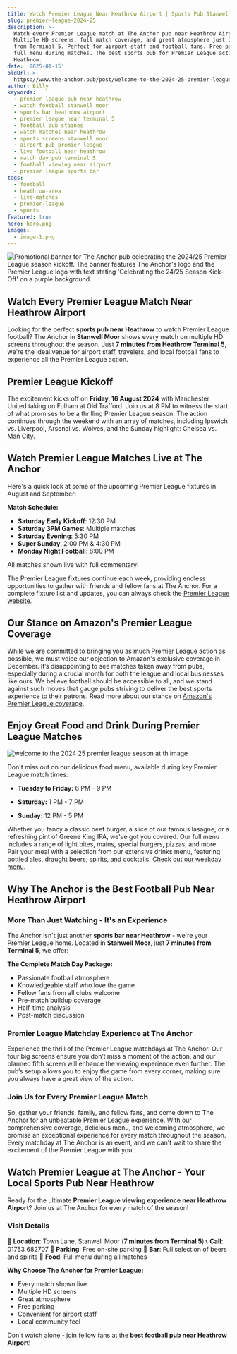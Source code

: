 ```yaml
---
title: Watch Premier League Near Heathrow Airport | Sports Pub Stanwell Moor
slug: premier-league-2024-25
description: >-
  Watch every Premier League match at The Anchor pub near Heathrow Airport.
  Multiple HD screens, full match coverage, and great atmosphere just 7 minutes
  from Terminal 5. Perfect for airport staff and football fans. Free parking,
  full menu during matches. The best sports pub for Premier League action near
  Heathrow.
date: '2025-01-15'
oldUrl: >-
  https://www.the-anchor.pub/post/welcome-to-the-2024-25-premier-league-season-at-th
author: Billy
keywords:
  - premier league pub near heathrow
  - watch football stanwell moor
  - sports bar heathrow airport
  - premier league near terminal 5
  - football pub staines
  - watch matches near heathrow
  - sports screens stanwell moor
  - airport pub premier league
  - live football near heathrow
  - match day pub terminal 5
  - football viewing near airport
  - premier league sports bar
tags:
  - football
  - heathrow-area
  - live-matches
  - premier-league
  - sports
featured: true
hero: hero.png
images:
  - image-1.png
---
```


![Promotional banner for The Anchor pub celebrating the 2024/25 Premier League season kickoff. The banner features The Anchor's logo and the Premier League logo with text stating 'Celebrating the 24/25 Season Kick-Off' on a purple background.](/content/blog/welcome-to-the-2024-25-premier-league-season-at-th/hero.png)

## Watch Every Premier League Match Near Heathrow Airport

Looking for the perfect **sports pub near Heathrow** to watch Premier League football? The Anchor in **Stanwell Moor** shows every match on multiple HD screens throughout the season. Just **7 minutes from Heathrow Terminal 5**, we're the ideal venue for airport staff, travelers, and local football fans to experience all the Premier League action.

  

## Premier League Kickoff

The excitement kicks off on **Friday, 16 August 2024** with Manchester United taking on Fulham at Old Trafford. Join us at 8 PM to witness the start of what promises to be a thrilling Premier League season. The action continues through the weekend with an array of matches, including Ipswich vs. Liverpool, Arsenal vs. Wolves, and the Sunday highlight: Chelsea vs. Man City.

  

## Watch Premier League Matches Live at The Anchor

Here's a quick look at some of the upcoming Premier League fixtures in August and September:

**Match Schedule:**
- **Saturday Early Kickoff**: 12:30 PM
- **Saturday 3PM Games**: Multiple matches
- **Saturday Evening**: 5:30 PM
- **Super Sunday**: 2:00 PM & 4:30 PM
- **Monday Night Football**: 8:00 PM

All matches shown live with full commentary!
        

  

The Premier League fixtures continue each week, providing endless opportunities to gather with friends and fellow fans at The Anchor. For a complete fixture list and updates, you can always check the [Premier League website](https://www.premierleague.com/).

  

## Our Stance on Amazon's Premier League Coverage

While we are committed to bringing you as much Premier League action as possible, we must voice our objection to Amazon's exclusive coverage in December. It’s disappointing to see matches taken away from pubs, especially during a crucial month for both the league and local businesses like ours. We believe football should be accessible to all, and we stand against such moves that gauge pubs striving to deliver the best sports experience to their patrons. Read more about our stance on [Amazon's Premier League coverage](https://www.morningadvertiser.co.uk/Article/2019/08/27/What-impact-will-Amazon-Premier-League-deal-have-on-pubs).

  

## Enjoy Great Food and Drink During Premier League Matches

![welcome to the 2024 25 premier league season at th image](/content/blog/welcome-to-the-2024-25-premier-league-season-at-th/image-1.png)

Don't miss out on our delicious food menu, available during key Premier League match times:

*   **Tuesday to Friday:** 6 PM - 9 PM
    
*   **Saturday:** 1 PM - 7 PM
    
*   **Sunday:** 12 PM - 5 PM
    

Whether you fancy a classic beef burger, a slice of our famous lasagne, or a refreshing pint of Greene King IPA, we've got you covered. Our full menu includes a range of light bites, mains, special burgers, pizzas, and more. Pair your meal with a selection from our extensive drinks menu, featuring bottled ales, draught beers, spirits, and cocktails. [Check out our weekday menu](https://www.the-anchor.pub/food).

  

## Why The Anchor is the Best Football Pub Near Heathrow Airport

### More Than Just Watching - It's an Experience

The Anchor isn't just another **sports bar near Heathrow** - we're your Premier League home. Located in **Stanwell Moor**, just **7 minutes from Terminal 5**, we offer:

**The Complete Match Day Package:**
- Passionate football atmosphere
- Knowledgeable staff who love the game
- Fellow fans from all clubs welcome
- Pre-match buildup coverage
- Half-time analysis
- Post-match discussion

  

### Premier League Matchday Experience at The Anchor

Experience the thrill of the Premier League matchdays at The Anchor. Our four big screens ensure you don’t miss a moment of the action, and our planned fifth screen will enhance the viewing experience even further. The pub’s setup allows you to enjoy the game from every corner, making sure you always have a great view of the action.

  

### Join Us for Every Premier League Match

So, gather your friends, family, and fellow fans, and come down to The Anchor for an unbeatable Premier League experience. With our comprehensive coverage, delicious menu, and welcoming atmosphere, we promise an exceptional experience for every match throughout the season. Every matchday at The Anchor is an event, and we can't wait to share the excitement of the Premier League with you.

  

## Watch Premier League at The Anchor - Your Local Sports Pub Near Heathrow

Ready for the ultimate **Premier League viewing experience near Heathrow Airport**? Join us at The Anchor for every match of the season!

### Visit Details

📍 **Location**: Town Lane, Stanwell Moor (**7 minutes from Terminal 5**)
📞 **Call**: 01753 682707
🚗 **Parking**: Free on-site parking
🍺 **Bar**: Full selection of beers and spirits
🍔 **Food**: Full menu during all matches

**Why Choose The Anchor for Premier League:**
- Every match shown live
- Multiple HD screens
- Great atmosphere
- Free parking
- Convenient for airport staff
- Local community feel

Don't watch alone - join fellow fans at the **best football pub near Heathrow Airport**!
